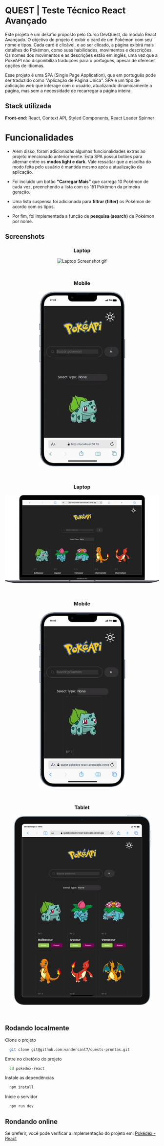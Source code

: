 # QUEST | Teste Técnico React Avançado

Este projeto é um desafio proposto pelo Curso DevQuest, do módulo React Avançado. O objetivo do projeto é exibir o card de um Pokémon com seu nome e tipos. Cada card é clicável, e ao ser clicado, a página exibirá mais detalhes do Pokémon, como suas habilidades, movimentos e descrições. Os nomes dos movimentos e as descrições estão em inglês, uma vez que a PokeAPI não disponibiliza traduções para o português, apesar de oferecer opções de idiomas.

Esse projeto é uma SPA (Single Page Application), que em português pode ser traduzido como "Aplicação de Página Única". SPA é um tipo de aplicação web que interage com o usuário, atualizando dinamicamente a página, mas sem a necessidade de recarregar a página inteira.

## Stack utilizada

**Front-end:** React, Context API, Styled Components, React Loader Spinner

# Funcionalidades

- Além disso, foram adicionadas algumas funcionalidades extras ao projeto mencionado anteriormente. Esta SPA possui botões para alternar entre os **modos light e dark.** Vale ressaltar que a escolha do modo feita pelo usuário é mantida mesmo após a atualização da aplicação.

- Foi incluído um botão **"Carregar Mais"** que carrega 10 Pokémon de cada vez, preenchendo a lista com os 151 Pokémon da primeira geração.

- Uma lista suspensa foi adicionada para **filtrar (filter)** os Pokémon de acordo com os tipos.

- Por fim, foi implementada a função de **pesquisa (search)** de Pokémon por nome.

## Screenshots
<div align="center">
  
### Laptop
![Laptop Screenshot gif](https://github.com/vandersant7/quests-prontas/blob/main/pokedex-react/public/laptop.gif)

<br>

### Mobile
![Mobile Screenshot gif](https://github.com/vandersant7/quests-prontas/blob/main/pokedex-react/public/mobile.gif)

<br>

### Laptop
![Laptop Screenshot](https://github.com/vandersant7/quests-prontas/blob/main/pokedex-react/public/laptop.png)

<br>

### Mobile
![Mobile Screenshot](https://github.com/vandersant7/quests-prontas/blob/main/pokedex-react/public/mobile.png)

<br>

### Tablet
![Tablet Screenshot](https://github.com/vandersant7/quests-prontas/blob/main/pokedex-react/public/tablet.png)

</div>

<br>

## Rodando localmente

Clone o projeto

```bash
  git clone git@github.com:vandersant7/quests-prontas.git
```

Entre no diretório do projeto

```bash
  cd pokedex-react
```

Instale as dependências

```bash
  npm install
```

Inicie o servidor

```bash
  npm run dev
```

## Rondando online
Se preferir, você pode verificar a implementação do projeto em:
[Pokédex - React](https://vercel.com/vandersant7s-projects/quest-pokedex-react-avancado)
